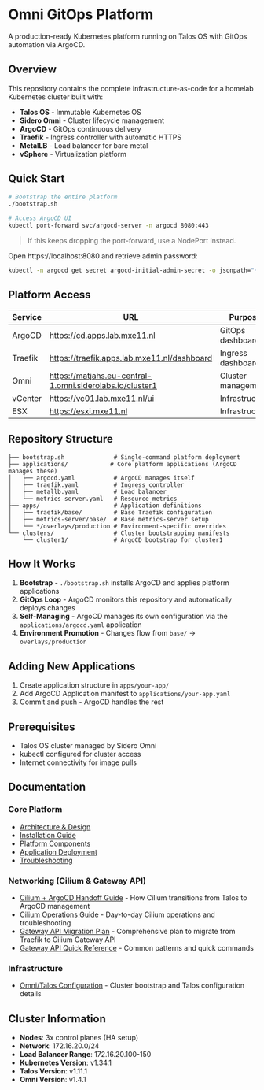 # Omni GitOps Platform

A production-ready Kubernetes platform running on Talos OS with GitOps automation via ArgoCD.

## Overview

This repository contains the complete infrastructure-as-code for a homelab Kubernetes cluster built with:

- **Talos OS** - Immutable Kubernetes OS
- **Sidero Omni** - Cluster lifecycle management
- **ArgoCD** - GitOps continuous delivery
- **Traefik** - Ingress controller with automatic HTTPS
- **MetalLB** - Load balancer for bare metal
- **vSphere** - Virtualization platform

## Quick Start

```bash
# Bootstrap the entire platform
./bootstrap.sh

# Access ArgoCD UI
kubectl port-forward svc/argocd-server -n argocd 8080:443
```

> If this keeps dropping the port-forward, use a NodePort instead.

Open https://localhost:8080 and retrieve admin password:
```bash
kubectl -n argocd get secret argocd-initial-admin-secret -o jsonpath="{.data.password}" | base64 -d
```

## Platform Access

| Service | URL                                                      | Purpose            |
| ------- | -------------------------------------------------------- | ------------------ |
| ArgoCD  | https://cd.apps.lab.mxe11.nl                             | GitOps dashboard   |
| Traefik | https://traefik.apps.lab.mxe11.nl/dashboard              | Ingress dashboard  |
| Omni    | https://matjahs.eu-central-1.omni.siderolabs.io/cluster1 | Cluster management |
| vCenter | https://vc01.lab.mxe11.nl/ui                             | Infrastructure     |
| ESX     | https://esxi.mxe11.nl                                    | Infrastructure     |

## Repository Structure

```
├── bootstrap.sh              # Single-command platform deployment
├── applications/            # Core platform applications (ArgoCD manages these)
│   ├── argocd.yaml           # ArgoCD manages itself
│   ├── traefik.yaml          # Ingress controller
│   ├── metallb.yaml          # Load balancer
│   └── metrics-server.yaml   # Resource metrics
├── apps/                     # Application definitions
│   ├── traefik/base/         # Base Traefik configuration
│   ├── metrics-server/base/  # Base metrics-server setup
│   └── */overlays/production # Environment-specific overrides
└── clusters/                 # Cluster bootstrapping manifests
    └── cluster1/             # ArgoCD bootstrap for cluster1
```

## How It Works

1. **Bootstrap** - `./bootstrap.sh` installs ArgoCD and applies platform applications
2. **GitOps Loop** - ArgoCD monitors this repository and automatically deploys changes
3. **Self-Managing** - ArgoCD manages its own configuration via the `applications/argocd.yaml` application
4. **Environment Promotion** - Changes flow from `base/` → `overlays/production`

## Adding New Applications

1. Create application structure in `apps/your-app/`
2. Add ArgoCD Application manifest to `applications/your-app.yaml`
3. Commit and push - ArgoCD handles the rest

## Prerequisites

- Talos OS cluster managed by Sidero Omni
- kubectl configured for cluster access
- Internet connectivity for image pulls

## Documentation

### Core Platform
- [Architecture & Design](architecture.md)
- [Installation Guide](installation.md)
- [Platform Components](platform-components.md)
- [Application Deployment](app-deployment.md)
- [Troubleshooting](troubleshooting.md)

### Networking (Cilium & Gateway API)
- [Cilium + ArgoCD Handoff Guide](cilium-argocd-handoff.md) - How Cilium transitions from Talos to ArgoCD management
- [Cilium Operations Guide](cilium-operations-guide.md) - Day-to-day Cilium operations and troubleshooting
- [Gateway API Migration Plan](gateway-api-migration-plan.md) - Comprehensive plan to migrate from Traefik to Cilium Gateway API
- [Gateway API Quick Reference](gateway-api-quick-reference.md) - Common patterns and quick commands

### Infrastructure
- [Omni/Talos Configuration](../omni/README.md) - Cluster bootstrap and Talos configuration details

## Cluster Information

- **Nodes**: 3x control planes (HA setup)
- **Network**: 172.16.20.0/24
- **Load Balancer Range**: 172.16.20.100-150
- **Kubernetes Version**: v1.34.1
- **Talos Version**: v1.11.1
- **Omni Version**: v1.4.1
